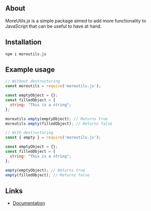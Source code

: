 ## About

MoreUtils.js is a simple package aimed to add more functionality to JavaScript that can be useful to have at hand.

## Installation

```sh-session
npm i moreutils.js
```

## Example usage

```js
// Without destructuring
const moreutils = require('moreutils.js');

const emptyObject = {};
const filledObject = {
  string: "This is a string";
};

moreutils.empty(emptyObject); // Returns true
moreutils.empty(filledObject); // Returns false

// With destructuring
const { empty } = require('moreutils.js');

const emptyObject = {};
const filledObject = {
  string: "This is a string";
};

empty(emptyObject); // Returns true
empty(filledObject); // Returns false
```

## Links
* [Documentation](https://lightbluegamer.github.io/MoreUtils.js/global.html)